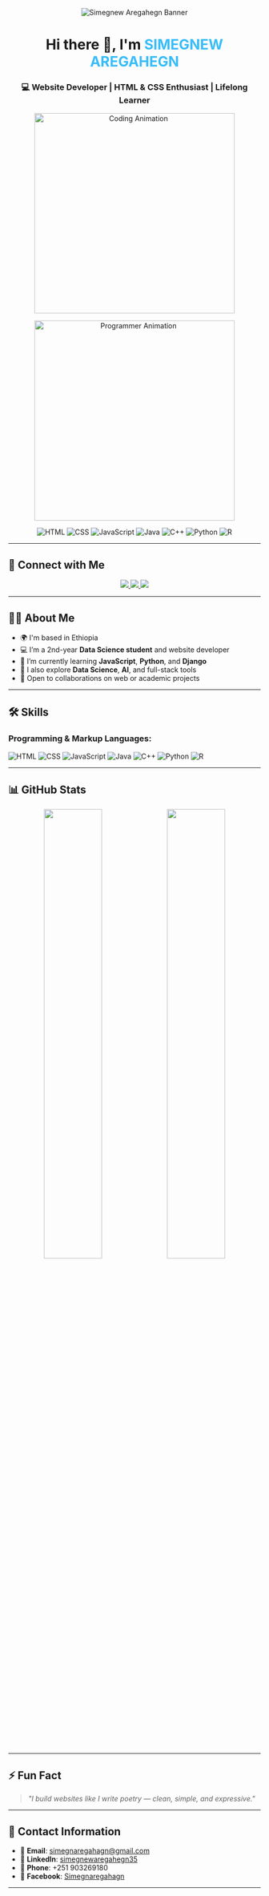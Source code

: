 <!-- Profile Header -->
<p align="center">
  <img src="https://miro.medium.com/v2/resize:fit:1400/0*lV-3w0aouUL6Toqe" alt="Simegnew Aregahegn Banner" />
</p>

<!-- Typing animation -->
<h1 align="center">
  Hi there 👋, I'm <span style="color:#38bdf8;">SIMEGNEW AREGAHEGN</span>  
</h1>

<h3 align="center">💻 Website Developer | HTML & CSS Enthusiast | Lifelong Learner</h3>

<!-- Coding GIF -->
<p align="center">
  <img src="https://media.giphy.com/media/qgQUggAC3Pfv687qPC/giphy.gif" width="400" alt="Coding Animation" />
</p>

<!-- Programmer Animation -->
<p align="center">
  <img src="https://media.giphy.com/media/1pBsYpiqDoM8a2BQ8w/giphy.gif" width="400" alt="Programmer Animation" />
</p>

<!-- Programming Language Logos -->
<p align="center">
  <img src="https://img.icons8.com/color/48/000000/html-5--v1.gif" alt="HTML" />
  <img src="https://img.icons8.com/color/48/000000/css3.gif" alt="CSS" />
  <img src="https://img.icons8.com/color/48/000000/javascript--v1.gif" alt="JavaScript" />
  <img src="https://img.icons8.com/color/48/000000/java-coffee-cup-logo--v1.gif" alt="Java" />
  <img src="https://img.icons8.com/color/48/000000/c-plus-plus-logo.gif" alt="C++" />
  <img src="https://img.icons8.com/color/48/000000/python--v1.gif" alt="Python" />
  <img src="https://img.icons8.com/external-flat-juicy-fish/48/000000/external-r-programming-languages-flat-flat-juicy-fish.png" alt="R" />
</p>

---

## 🔗 Connect with Me

<p align="center">
  <a href="mailto:simegnaregahagn@gmail.com">
    <img src="https://img.shields.io/badge/email-D14836?style=for-the-badge&logo=gmail&logoColor=white" />
  </a>
  <a href="https://www.linkedin.com/in/simegnewaregahegn35" target="_blank">
    <img src="https://img.shields.io/badge/linkedin-0077B5?style=for-the-badge&logo=linkedin&logoColor=white" />
  </a>
  <a href="https://www.facebook.com/simegnaregahagn@gmail.com" target="_blank">
    <img src="https://img.shields.io/badge/facebook-4267B2?style=for-the-badge&logo=facebook&logoColor=white" />
  </a>
</p>

---

## 👨‍💻 About Me

- 🌍 I'm based in Ethiopia  
- 💻 I’m a 2nd-year **Data Science student** and website developer  
- 🔭 I’m currently learning **JavaScript**, **Python**, and **Django**
- 🌱 I also explore **Data Science**, **AI**, and full-stack tools  
- 🤝 Open to collaborations on web or academic projects  

---

## 🛠️ Skills

### Programming & Markup Languages:
<p>
  <img src="https://img.icons8.com/color/36/html-5--v1.png" alt="HTML" />
  <img src="https://img.icons8.com/color/36/css3.png" alt="CSS" />
  <img src="https://img.icons8.com/color/36/javascript--v1.png" alt="JavaScript" />
  <img src="https://img.icons8.com/color/36/java-coffee-cup-logo--v1.png" alt="Java" />
  <img src="https://img.icons8.com/color/36/c-plus-plus-logo.png" alt="C++" />
  <img src="https://img.icons8.com/color/36/python--v1.png" alt="Python" />
  <img src="https://img.icons8.com/external-flat-juicy-fish/36/external-r-programming-languages-flat-flat-juicy-fish.png" alt="R" />
</p>

---

## 📊 GitHub Stats

<p align="center">
  <img src="https://github-readme-stats.vercel.app/api?username=simegnew1213&show_icons=true&theme=tokyonight" width="48%" />
  <img src="https://github-readme-stats.vercel.app/api/top-langs/?username=simegnew1213&layout=compact&theme=tokyonight" width="48%" />
</p>

---

## ⚡ Fun Fact

> *"I build websites like I write poetry — clean, simple, and expressive."*

---

## 📱 Contact Information

- 📧 **Email**: [simegnaregahagn@gmail.com](mailto:simegnaregahagn@gmail.com)  
- 💼 **LinkedIn**: [simegnewaregahegn35](https://www.linkedin.com/in/simegnewaregahegn35)  
- 📱 **Phone**: +251 903269180  
- 📘 **Facebook**: [Simegnaregahagn](https://www.facebook.com/simegnaregahagn@gmail.com)

---

